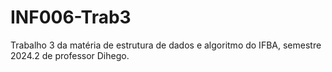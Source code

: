 # INF006-Trab3
Trabalho 3 da matéria de estrutura de dados e algoritmo do IFBA, semestre 2024.2 de professor Dihego.
